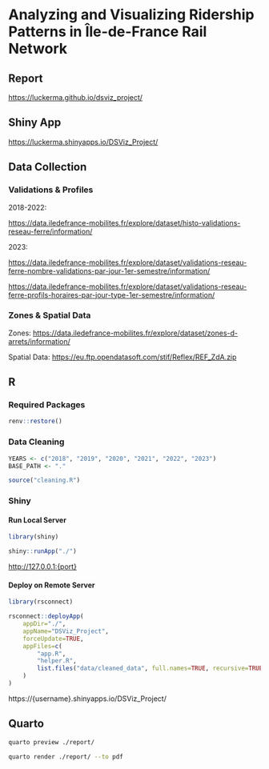 # Analyzing and Visualizing Ridership Patterns in Île-de-France Rail Network

## Report

https://luckerma.github.io/dsviz_project/

## Shiny App

https://luckerma.shinyapps.io/DSViz_Project/

## Data Collection

### Validations & Profiles

2018-2022:

https://data.iledefrance-mobilites.fr/explore/dataset/histo-validations-reseau-ferre/information/

2023:

https://data.iledefrance-mobilites.fr/explore/dataset/validations-reseau-ferre-nombre-validations-par-jour-1er-semestre/information/

https://data.iledefrance-mobilites.fr/explore/dataset/validations-reseau-ferre-profils-horaires-par-jour-type-1er-semestre/information/

### Zones & Spatial Data

Zones: https://data.iledefrance-mobilites.fr/explore/dataset/zones-d-arrets/information/

Spatial Data: https://eu.ftp.opendatasoft.com/stif/Reflex/REF_ZdA.zip

## R

### Required Packages

```R
renv::restore()
```

### Data Cleaning

```R
YEARS <- c("2018", "2019", "2020", "2021", "2022", "2023")
BASE_PATH <- "."

source("cleaning.R")
```

### Shiny

#### Run Local Server

```R
library(shiny)

shiny::runApp("./")
```

http://127.0.0.1:{port}

#### Deploy on Remote Server

```R
library(rsconnect)

rsconnect::deployApp(
    appDir="./",
    appName="DSViz_Project",
    forceUpdate=TRUE,
    appFiles=c(
        "app.R",
        "helper.R",
        list.files("data/cleaned_data", full.names=TRUE, recursive=TRUE)
    )
)
```

https://{username}.shinyapps.io/DSViz_Project/

## Quarto

```bash
quarto preview ./report/
```

```bash
quarto render ./report/ --to pdf
```
